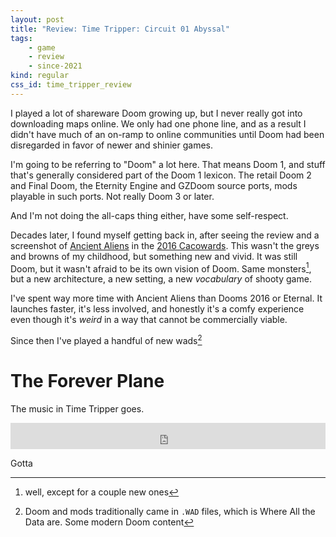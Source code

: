 ```yaml
---
layout: post
title: "Review: Time Tripper: Circuit 01 Abyssal"
tags:
    - game
    - review
    - since-2021
kind: regular
css_id: time_tripper_review
---
```


I played a lot of shareware Doom growing up, 
but I never really got into downloading maps online.
We only had one phone line, and as a result I didn't
have much of an on-ramp to online communities until
Doom had been disregarded in favor of newer and shinier
games.

<aside>
I'm going to be referring to "Doom" a lot here.
That means Doom 1, and stuff that's generally
considered part of the Doom 1 lexicon.
The retail Doom 2 and Final Doom,
the Eternity Engine and GZDoom source ports,
mods playable in such ports.
Not really Doom 3 or later.

And I'm not doing the all-caps thing either,
have some self-respect.
</aside>

Decades later, I found myself getting back in,
after seeing the review and a screenshot of
[Ancient Aliens][aaliens] in the
[2016 Cacowards][caco-2016]. 
This wasn't the greys and browns of my childhood,
but something new and vivid.
It was still Doom, 
but it wasn't afraid to be its own vision of Doom.
Same monsters[^aaliens-monsters],
but a new architecture, a new setting,
a new *vocabulary* of shooty game.

[^aaliens-monsters]: well, except for a couple new ones

[aaliens]: https://doomwiki.org/wiki/Ancient_Aliens
[caco-2016]: https://www.doomworld.com/23years/best1.php

I've spent way more time with Ancient Aliens
than Dooms 2016 or Eternal.
It launches faster, it's less involved,
and honestly it's a comfy experience
even though it's *weird* in a way that cannot be
commercially viable.

Since then I've played a handful of new wads[^wads]

[^wads]: Doom and mods traditionally came in `.WAD`
    files, which is Where All the Data are. 
    Some modern Doom content

# The Forever Plane

The music in Time Tripper goes.

<iframe style="border: 0; width: 100%; height: 42px;" src="https://bandcamp.com/EmbeddedPlayer/album=3595895175/size=small/bgcol=333333/linkcol=2ebd35/track=1731019762/transparent=true/" seamless><a href="https://halleylabs.com/album/time-tripper-circuit01-abyssal">TIME TRIPPER circuit01_abyssal by msx</a></iframe>

Gotta